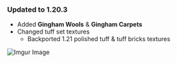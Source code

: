 ### Updated to **1.20.3**
* Added **Gingham Wools** & **Gingham Carpets**
* Changed tuff set textures
  * Backported 1.21 polished tuff & tuff bricks textures

![Imgur Image](https://i.imgur.com/t6zmxKF.png)

